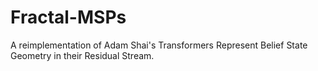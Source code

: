 # Fractal-MSPs
A reimplementation of Adam Shai's Transformers Represent Belief State Geometry in their Residual Stream.
